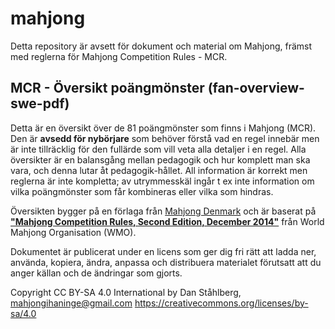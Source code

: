 # mahjong
Detta repository är avsett för dokument och material om Mahjong, främst med reglerna för Mahjong Competition Rules - MCR.

## MCR - Översikt poängmönster (fan-overview-swe-pdf)
Detta är en översikt över de 81 poängmönster som finns i Mahjong (MCR). Den är **avsedd för nybörjare** som behöver förstå vad en regel innebär men är inte tillräcklig för den fullärde som vill veta alla detaljer i en regel. Alla översikter är en balansgång mellan pedagogik och hur komplett man ska vara, och denna lutar åt pedagogik-hållet. All information är korrekt men reglerna är inte kompletta; av utrymmesskäl ingår t ex inte information om vilka poängmönster som får kombineras eller vilka som hindras.

Översikten bygger på en förlaga från [Mahjong Denmark](https://mahjong.dk) och är baserat på [**"Mahjong Competition Rules, Second Edition, December 2014"**](http://www.mindmahjong.com/adobe/20140411MCREnglish.pdf) från World Mahjong Organisation (WMO).

Dokumentet är publicerat under en licens som ger dig fri rätt att ladda ner, använda, kopiera, ändra, anpassa och distribuera materialet förutsatt att du anger källan och de ändringar som gjorts.

Copyright CC BY-SA 4.0 International by Dan Ståhlberg, mahjongihaninge@gmail.com
https://creativecommons.org/licenses/by-sa/4.0
